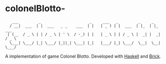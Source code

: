 # colonelBlotto-

```
   ___         _                      _     ___   _         _     _         
  / __|  ___  | |  ___   _ _    ___  | |   | _ ) | |  ___  | |_  | |_   ___ 
 | (__  / _ \ | | / _ \ | ' \  / -_) | |   | _ \ | | / _ \ |  _| |  _| / _ \
  \___| \___/ |_| \___/ |_||_| \___| |_|   |___/ |_| \___/  \__|  \__| \___/
```

A implementation of game Colonel Blotto. Developed with [Haskell](https://www.haskell.org/) and [Brick](https://github.com/jtdaugherty/brick).
